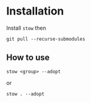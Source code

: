 # Installation
Install `stow` then

```
git pull --recurse-submodules
```

## How to use 


```
stow <group> --adopt
```
or 
```
stow . --adopt
```
